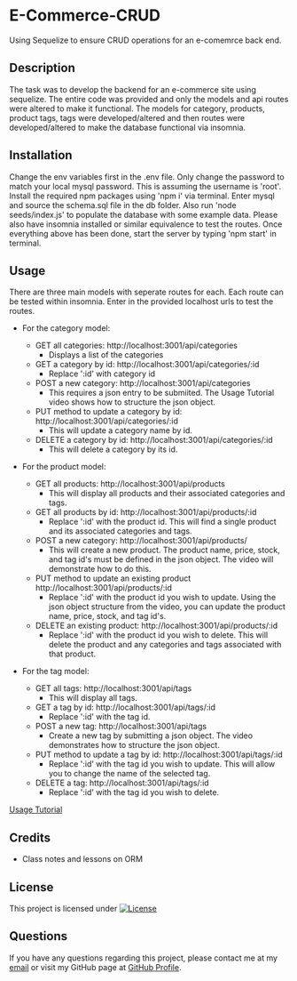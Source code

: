 # E-Commerce-CRUD
Using Sequelize to ensure CRUD operations for an e-comemrce back end.

## Description
The task was to develop the backend for an e-commerce site using sequelize. The entire code was provided and only the models and api routes were altered to make it functional. The models for category, products, product tags, tags were developed/altered and then routes were developed/altered to make the database functional via insomnia.
## Installation
Change the env variables first in the .env file. Only change the password to match your local mysql password. This is assuming the username is 'root'. Install the required npm packages using 'npm i' via terminal. Enter mysql and source the schema.sql file in the db folder. Also run 'node seeds/index.js' to populate the database with some example data. Please also have insomnia installed or similar equivalence to test the routes. Once everything above has been done, start the server by typing 'npm start' in terminal.

## Usage
There are three main models with seperate routes for each. Each route can be tested within insomnia. Enter in the provided localhost urls to test the routes.

- For the category model:
  - GET all categories: http://localhost:3001/api/categories
    - Displays a list of the categories
  - GET a category by id: http://localhost:3001/api/categories/:id
    - Replace ':id' with category id
  - POST a new category: http://localhost:3001/api/categories
    - This requires a json entry to be submiited. The Usage Tutorial video shows how to structure the json object.
  - PUT method to update a category by id: http://localhost:3001/api/categories/:id
    - This will update a category name by id.
  - DELETE a category by id: http://localhost:3001/api/categories/:id
    - This will delete a category by its id.

- For the product model:
  - GET all products: http://localhost:3001/api/products
    - This will display all products and their associated categories and tags. 
  - GET all products by id: http://localhost:3001/api/products/:id
    - Replace ':id' with the product id. This will find a single product and its associated categories and tags. 
  - POST a new category: http://localhost:3001/api/products/
    - This will create a new product. The product name, price, stock, and tag id's must be defined in the json object. The video will demonstrate how to do this.
  - PUT method to update an existing product http://localhost:3001/api/products/:id
    - Replace ':id' with the product id you wish to update. Using the json object structure from the video, you can update the product name, price, stock, and tag id's.
  - DELETE an existing product: http://localhost:3001/api/products/:id
    - Replace ':id' with the product id you wish to delete. This will delete the product and any categories and tags associated with that product.

- For the tag model:
  - GET all tags: http://localhost:3001/api/tags
    - This will display all tags.
  - GET a tag by id: http://localhost:3001/api/tags/:id
    - Replace ':id' with the tag id.
  - POST a new tag: http://localhost:3001/api/tags
    - Create a new tag by submitting a json object. The video demonstrates how to structure the json object.
  - PUT method to update a tag by id: http://localhost:3001/api/tags/:id
    - Replace ':id' with the tag id you wish to update. This will allow you to change the name of the selected tag.
  - DELETE a tag: http://localhost:3001/api/tags/:id
    - Replace ':id' with the tag id you wish to delete.



[Usage Tutorial](https://drive.google.com/file/d/11d_DcD8D5Twd5C1aqO4yZtF0jU7qvZtM/view)


## Credits

- Class notes and lessons on ORM

## License
This project is licensed under [![License](https://img.shields.io/badge/License-MIT-brightgreen.svg)](https://opensource.org/licenses/MIT)

## Questions
If you have any questions regarding this project, please contact me at my [email](joseguillen587@yahoo.com) or visit my GitHub page at [GitHub Profile](https://github.com/Exo-MDR-CD2000).

